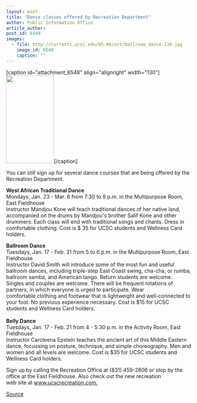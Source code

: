 ```yaml
---
layout: post
title: "Dance classes offered by Recreation Department"
author: Public Information Office
article_author: 
post_id: 6549
images:
  - file: http://currents.ucsc.edu/05-06/art/ballroom_dance.130.jpg
    image_id: 6548
    caption: ""
---
```


[caption id="attachment_6548" align="alignright" width="130"]<a href="http://dev-ucsc-news.pantheonsite.io/wp-content/uploads/2006/01/ballroom_dance.130.jpg"><img class="size-full wp-image-6548" src="http://dev-ucsc-news.pantheonsite.io/wp-content/uploads/2006/01/ballroom_dance.130.jpg" alt="" width="130" height="238" /></a>[/caption]
<a name="content" id="content"></a>
<p>
  You can still sign up for several dance courses that are being offered by the Recreation Department.
</p>
<p>
  <b>West African Traditional Dance<br></b>Mondays, Jan. 23 - Mar. 6 from 7:30 to 9 p.m. in the Multipurpose Room, East Fieldhouse<br>
  Instructor Mandjou Kone will teach traditional dances of her native land, accompanied on the drums by Mandjou's brother Salif Kone and other drummers. Each class will end with traditional songs and chants. Dress in comfortable clothing. Cost is $ 35 for UCSC students and Wellness Card holders.
</p>
<p>
  <b>Ballroom Dance<br></b>Tuesdays, Jan. 17 - Feb. 21 from 5 to 6 p.m. in the Multipurpose Room, East Fieldhouse<br>
  Instructor David Smith will introduce some of the most fun and useful ballroom dances, including triple-step East Coast swing, cha-cha, or rumba, ballroom samba, and American tango. Return students are welcome. Singles and couples are welcome. There will be frequent rotations of partners, in which everyone is urged to participate. Wear<br>
  comfortable clothing and footwear that is lightweight and well-connected to your foot. No previous experience necessary. Cost is $15 for UCSC students and Wellness Card holders.<br>
  <br>
  <b>Belly Dance</b><br>
  Tuesdays, Jan. 17 - Feb. 21 from 4 - 5:30 p.m. in the Activity Room, East Fieldhouse<br>
  Instructor Caroleena Epstein teaches the ancient art of this Middle Eastern dance, focussing on posture, technique, and simple choreography. Men and women and all levels are welcome. Cost is $35 for UCSC students and Wellness Card holders.
</p>
<p>
  Sign up by calling the Recreation Office at (831) 459-2806 or stop by the office at the East Fieldhouse. Also check out the new recreation<br>
  web site at <a href="http://www.ucscrecreation.com">www.ucscrecreation.com.</a>
</p>
<p><a href="http://www1.ucsc.edu/currents/05-06/01-23/brief-classes.asp" title="Permalink to brief-classes">Source</a></p>
